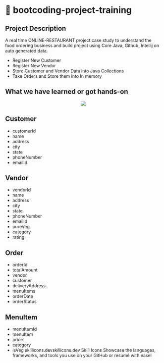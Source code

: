 # :rocket: bootcoding-project-training
## Project Description
A real time ONLINE-RESTAURANT project case study to understand the
food ordering business and build project using Core Java,  Github, Intellij on auto generated data.
- Register New Customer
- Register New Vendor
- Store Customer and Vendor Data into Java Collections
- Take Orders and Store them into In memory


## What we have learned or got hands-on
<p align="center">
  <a href="https://skillicons.dev">
    <img src="https://skillicons.dev/icons?i=github,git,java,maven,intellij" />
  </a>
</p>

## Customer
- customerId
- name
- address
- city
- state
- phoneNumber
- emailId
## Vendor
- vendorId
- name
- address
- city
- state
- phoneNumber
- emailId
- pureVeg
- category
- rating
## Order
- orderId
- totalAmount
- vendor
- customer
- deliveryAddress
- menuItems
- orderDate
- orderStatus
## MenuItem
- menuItemId
- menuItem
- price
- category
- isVeg
skillicons.devskillicons.dev
Skill Icons
Showcase the languages, frameworks, and tools you use on your GitHub or resumé with ease!
